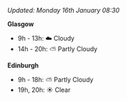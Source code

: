 *Updated: Monday 16th January 08:30*

**Glasgow**

* 9h - 13h: :cloud: Cloudy
* 14h - 20h: :partly_sunny: Partly Cloudy

**Edinburgh**

* 9h - 18h: :partly_sunny: Partly Cloudy
* 19h, 20h: :sunny: Clear
